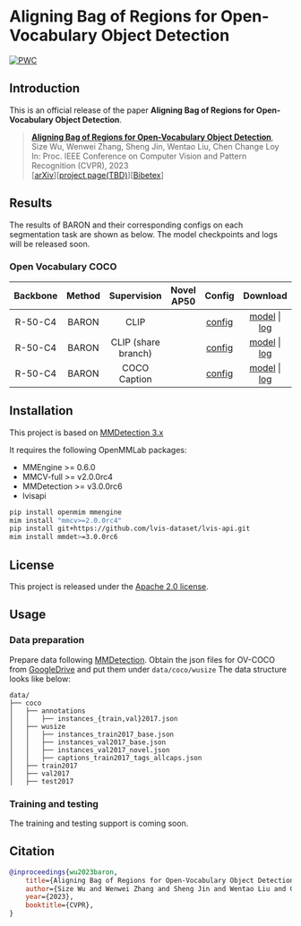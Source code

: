 # Aligning Bag of Regions for Open-Vocabulary Object Detection

[![PWC](https://img.shields.io/endpoint.svg?url=https://paperswithcode.com/badge/aligning-bag-of-regions-for-open-vocabulary/open-vocabulary-object-detection-on-mscoco)](https://paperswithcode.com/sota/open-vocabulary-object-detection-on-mscoco?p=aligning-bag-of-regions-for-open-vocabulary)

## Introduction

This is an official release of the paper **Aligning Bag of Regions for Open-Vocabulary Object Detection**.

> [**Aligning Bag of Regions for Open-Vocabulary Object Detection**](https://arxiv.org/abs/2302.13996),            
> Size Wu, Wenwei Zhang, Sheng Jin, Wentao Liu, Chen Change Loy           
> In: Proc. IEEE Conference on Computer Vision and Pattern Recognition (CVPR), 2023           
> [[arXiv](https://arxiv.org/abs/2302.13996)][[project page(TBD)](https://www.mmlab-ntu.com/)][[Bibetex](https://github.com/wusize/ovdet#citation)]

## Results

The results of BARON and their corresponding configs on each segmentation task are shown as below.
The model checkpoints and logs will be released soon.

### Open Vocabulary COCO

| Backbone | Method |     Supervision     | Novel AP50 | Config | Download |
|:--------:| :---: |:-------------------:|:-----:| :---: | :---: |
| R-50-C4  | BARON  |        CLIP         |       |[config](configs/baron/ov_coco/baron_caption_faster_rcnn_r50_caffe_c4_90k.py) | [model]() &#124;  [log]() |
| R-50-C4  | BARON  | CLIP (share branch) |       |[config](configs/baron/ov_coco/baron_kd_share_batch_faster_rcnn_r50_caffe_c4_90k.py) | [model]() &#124;  [log]() |
| R-50-C4  | BARON  |    COCO Caption     |       |[config](configs/baron/ov_coco/baron_caption_faster_rcnn_r50_caffe_c4_90k.py) | [model]() &#124;  [log]() |



## Installation

This project is based on [MMDetection 3.x](https://github.com/open-mmlab/mmdetection/tree/3.x)

It requires the following OpenMMLab packages:

- MMEngine >= 0.6.0
- MMCV-full >= v2.0.0rc4
- MMDetection >= v3.0.0rc6
- lvisapi

```bash
pip install openmim mmengine
mim install "mmcv>=2.0.0rc4"
pip install git+https://github.com/lvis-dataset/lvis-api.git
mim install mmdet>=3.0.0rc6
```

## License

This project is released under the [Apache 2.0 license](LICENSE).

## Usage

### Data preparation

Prepare data following [MMDetection](https://github.com/open-mmlab/mmdetection). 
Obtain the json files for OV-COCO from [GoogleDrive](https://github.com/open-mmlab/mmdetection) and put them
under `data/coco/wusize`
The data structure looks like below:

```text
data/
├── coco
│   ├── annotations
│   │   ├── instances_{train,val}2017.json
│   ├── wusize
│   │   ├── instances_train2017_base.json
│   │   ├── instances_val2017_base.json
│   │   ├── instances_val2017_novel.json
│   │   ├── captions_train2017_tags_allcaps.json
│   ├── train2017
│   ├── val2017
│   ├── test2017

```

### Training and testing

The training and testing support is coming soon.

## Citation

```bibtex
@inproceedings{wu2023baron,
    title={Aligning Bag of Regions for Open-Vocabulary Object Detection},
    author={Size Wu and Wenwei Zhang and Sheng Jin and Wentao Liu and Chen Change Loy},
    year={2023},
    booktitle={CVPR},
}
```

